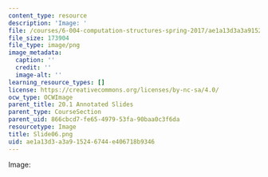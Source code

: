 ```yaml
---
content_type: resource
description: 'Image: '
file: /courses/6-004-computation-structures-spring-2017/ae1a13d3a3a915246744e406718b9346_Slide06.png
file_size: 173904
file_type: image/png
image_metadata:
  caption: ''
  credit: ''
  image-alt: ''
learning_resource_types: []
license: https://creativecommons.org/licenses/by-nc-sa/4.0/
ocw_type: OCWImage
parent_title: 20.1 Annotated Slides
parent_type: CourseSection
parent_uid: 866cbcd7-fe65-4979-53fa-90baa0c3f6da
resourcetype: Image
title: Slide06.png
uid: ae1a13d3-a3a9-1524-6744-e406718b9346
---
```

Image: 